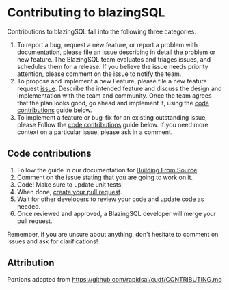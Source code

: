 # Contributing to blazingSQL

Contributions to blazingSQL fall into the following three categories.

1. To report a bug, request a new feature, or report a problem with
    documentation, please file an [issue](https://github.com/blazingdb/blazingsql/issues/new/choose)
    describing in detail the problem or new feature. The BlazingSQL team evaluates 
    and triages issues, and schedules them for a release. If you believe the 
    issue needs priority attention, please comment on the issue to notify the 
    team.
2. To propose and implement a new Feature, please file a new feature request 
    [issue](https://github.com/blazingdb/blazingsql/issues/new/choose). Describe the 
    intended feature and discuss the design and implementation with the team and
    community. Once the team agrees that the plan looks good, go ahead and 
    implement it, using the [code contributions](#code-contributions) guide below.
3. To implement a feature or bug-fix for an existing outstanding issue, please 
    Follow the [code contributions](#code-contributions) guide below. If you 
    need more context on a particular issue, please ask in a comment.

## Code contributions

1. Follow the guide in our documentation for [Building From Source](https://github.com/BlazingDB/blazingsql#buildinstall-from-source-conda-environment).
2. Comment on the issue stating that you are going to work on it.
3. Code! Make sure to update unit tests!
4. When done, [create your pull request](https://github.com/blazingdb/blazingsql/compare).
5. Wait for other developers to review your code and update code as needed.
6. Once reviewed and approved, a BlazingSQL developer will merge your pull request.

Remember, if you are unsure about anything, don't hesitate to comment on issues
and ask for clarifications!


## Attribution
Portions adopted from https://github.com/rapidsai/cudf/CONTRIBUTING.md
